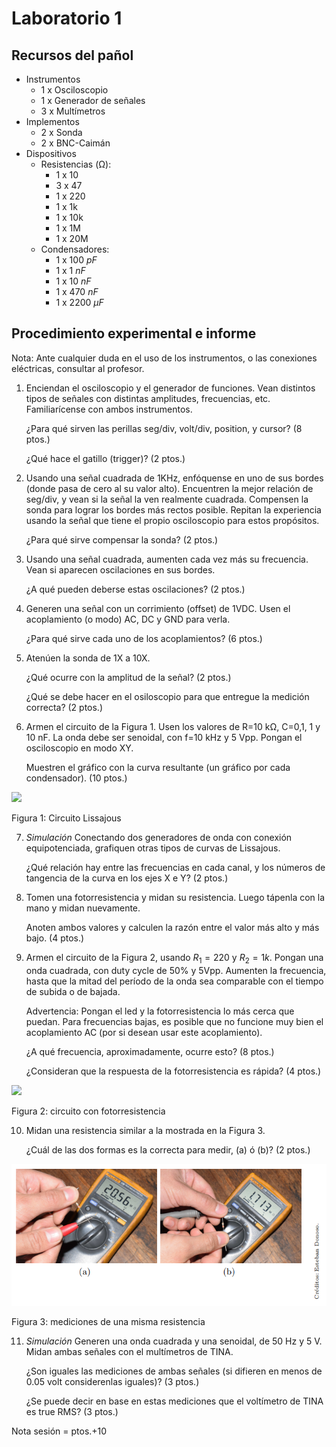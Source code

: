 # Laboratorio 1

## Recursos del pañol

- Instrumentos
  - 1 x Osciloscopio
  - 1 x Generador de señales
  - 3 x Multímetros
- Implementos
  - 2 x Sonda
  - 2 x BNC-Caimán
- Dispositivos
  - Resistencias (Ω):
    - 1 x 10
    - 3 x 47
    - 1 x 220
    - 1 x 1k
    - 1 x 10k
    - 1 x 1M
    - 1 x 20M
  - Condensadores:
    - 1 x 100 $pF$
    - 1 x 1 $nF$
    - 1 x 10 $nF$
    - 1 x 470 $nF$
    - 1 x 2200 $\mu F$

## Procedimiento experimental e informe

Nota: Ante cualquier duda en el uso de los instrumentos, o las conexiones eléctricas, consultar al profesor.

1. Enciendan el osciloscopio y el generador de funciones. Vean distintos tipos de señales con distintas amplitudes, frecuencias, etc. Familiarícense con ambos instrumentos.

   ¿Para qué sirven las perillas seg/div, volt/div, position, y cursor? (8 ptos.)

   ¿Qué hace el gatillo (trigger)? (2 ptos.)

2. Usando una señal cuadrada de 1KHz, enfóquense en uno de sus bordes (donde pasa de cero al su valor alto). Encuentren la mejor relación de seg/div, y vean si la señal la ven realmente cuadrada. Compensen la sonda para lograr los bordes más rectos posible. Repitan la experiencia usando la señal que tiene el propio osciloscopio para estos propósitos.

   ¿Para qué sirve compensar la sonda? (2 ptos.)

3. Usando una señal cuadrada, aumenten cada vez más su frecuencia. Vean si aparecen oscilaciones en sus bordes.

   ¿A qué pueden deberse estas oscilaciones? (2 ptos.)

4. Generen una señal con un corrimiento (offset) de 1VDC. Usen el acoplamiento (o modo) AC, DC y GND para verla.
   
   ¿Para qué sirve cada uno de los acoplamientos? (6 ptos.)

5. Atenúen la sonda de 1X a 10X.

   ¿Qué ocurre con la amplitud de la señal? (2 ptos.)

   ¿Qué se debe hacer en el osiloscopio para que entregue la medición correcta? (2 ptos.)

6. Armen el circuito de la Figura 1. Usen los valores de R=10 kΩ, C=0,1, 1 y 10 nF. La onda debe ser senoidal, con f=10 kHz y 5 Vpp. Pongan el osciloscopio en modo XY.

   Muestren el gráfico con la curva resultante (un gráfico por cada condensador). (10 ptos.)

<img src="https://julianodb.github.io/electronic_circuits_diagrams/lissajous.png" width="500">

Figura 1: Circuito Lissajous

7. *Simulación* Conectando dos generadores de onda con conexión equipotenciada, grafiquen otras tipos de curvas de Lissajous.

   ¿Qué relación hay entre las frecuencias en cada canal, y los números de tangencia de la curva en los ejes X e Y? (2 ptos.)

8. Tomen una fotorresistencia y midan su resistencia. Luego tápenla con la mano y midan nuevamente.

   Anoten ambos valores y calculen la razón entre el valor más alto y más bajo. (4 ptos.)

9. Armen el circuito de la Figura 2, usando $R_1=220$ y $R_2= 1k$. Pongan una onda cuadrada, con duty cycle de 50% y 5Vpp. Aumenten la frecuencia, hasta que la mitad del período de la onda sea comparable con el tiempo de subida o de bajada.

   Advertencia: Pongan el led y la fotorresistencia lo más cerca que puedan. Para frecuencias bajas, es posible que no funcione muy bien el acoplamiento AC (por si desean usar este acoplamiento).

   ¿A qué frecuencia, aproximadamente, ocurre esto? (8 ptos.) 
   
   ¿Consideran que la respuesta de la fotorresistencia es rápida? (4 ptos.)

<img src="https://julianodb.github.io/electronic_circuits_diagrams/ldr.png" width="400">

Figura 2: circuito con fotorresistencia

10. Midan una resistencia similar a la mostrada en la Figura 3.

    ¿Cuál de las dos formas es la correcta para medir, (a) ó (b)? (2 ptos.)

![Figura 3](../img/L1_F3.png "Figura 3")

Figura 3: mediciones de una misma resistencia

11. *Simulación* Generen una onda cuadrada y una senoidal, de 50 Hz y 5 V. Midan ambas señales con el multímetros de TINA.

    ¿Son iguales las mediciones de ambas señales (si difieren en menos de 0.05 volt considerenlas iguales)? (3 ptos.)
    
    ¿Se puede decir en base en estas mediciones que el voltímetro de TINA es true RMS? (3 ptos.)

Nota sesión = ptos.+10
